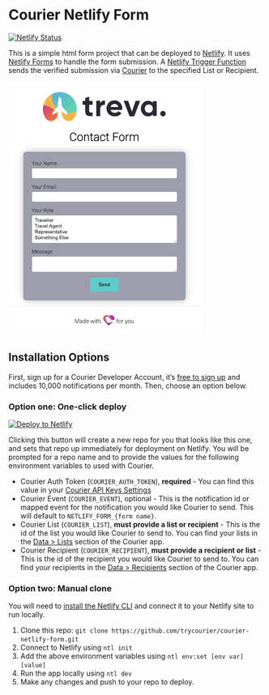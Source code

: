# Courier Netlify Form

[![Netlify Status](https://api.netlify.com/api/v1/badges/fe01bf41-de70-4d30-a03e-dfb8fced71b3/deploy-status)](https://app.netlify.com/sites/startling-truffle-25acf3/deploys)

This is a simple html form project that can be deployed to [Netlify](https://netlify.com). It uses [Netlify Forms](https://docs.netlify.com/forms/setup/) to handle the form submission. A [Netlify Trigger Function](https://docs.netlify.com/functions/trigger-on-events/) sends the verified submission via [Courier](https://courier.com) to the specified List or Recipient.

![Contact Form](./resources/contact-form.png)

## Installation Options

First, sign up for a Courier Developer Account, it’s [free to sign up](https://app.courier.com/register/) and includes 10,000 notifications per month. Then, choose an option below.

### Option one: One-click deploy

[![Deploy to Netlify](https://www.netlify.com/img/deploy/button.svg)](https://app.netlify.com/start/deploy?repository=https://github.com/trycourier/courier-netlify-form)

Clicking this button will create a new repo for you that looks like this one, and sets that repo up immediately for deployment on Netlify. You will be prompted for a repo name and to provide the values for the following environment variables to used with Courier.

- Courier Auth Token (`COURIER_AUTH_TOKEN`), **required** - You can find this value in your [Courier API Keys Settings](https://app.courier.com/settings/api-keys)
- Courier Event (`COURIER_EVENT`), optional - This is the notification id or mapped event for the notification you would like Courier to send. This will default to `NETLIFY_FORM_{form name}`.
- Courier List (`COURIER_LIST`), **must provide a list or recipient** - This is the id of the list you would like Courier to send to. You can find your lists in the [Data > Lists](https://app.courier.com/data/lists) section of the Courier app.
- Courier Recipient (`COURIER_RECIPIENT`), **must provide a recipient or list** - This is the id of the recipient you would like Courier to send to. You can find your recipients in the [Data > Recipients]() section of the Courier app.

### Option two: Manual clone

You will need to [install the Netlify CLI](https://docs.netlify.com/cli/get-started/) and connect it to your Netlify site to run locally.

1. Clone this repo: `git clone https://github.com/trycourier/courier-netlify-form.git`
2. Connect to Netlify using `ntl init`
3. Add the above environment variables using `ntl env:set [env var] [value]`
4. Run the app locally using `ntl dev`
5. Make any changes and push to your repo to deploy.
